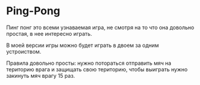 # Ping-Pong
Пинг понг это всеми узнаваемая игра, не смотря на то что она довольно простая, в нее интересно играть.

В моей версии игры можно будет играть в двоем за одним устроиством.

Правила довольно просты: нужно потораться отправить мяч на територию врага и защищать свою територию, чтобы выиграть нужно закинуть мяч врагу 15 раз.
